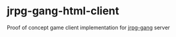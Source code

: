 # jrpg-gang-html-client

Proof of concept game client implementation for [jrpg-gang](https://github.com/Hypnotriod/jrpg-gang) server
